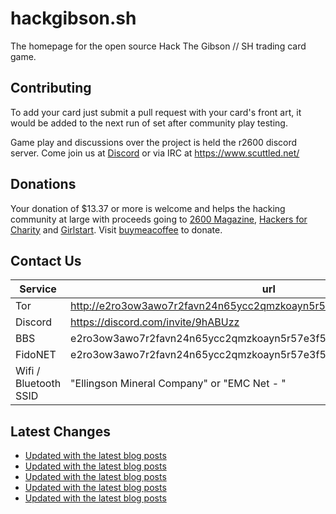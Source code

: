 # hackgibson.sh
The homepage for the open source Hack The Gibson // SH trading card game.


## Contributing

To add your card just submit a pull request with your card's front art, it would be added to the next run of set after community play testing.

Game play and discussions over the project is held the r2600 discord server. Come join us at [Discord](https://discord.com/invite/9hABUzz) or via IRC at https://www.scuttled.net/


## Donations

Your donation of $13.37 or more is welcome and helps the hacking community at large with proceeds going to [2600 Magazine](https://2600.com/), [Hackers for Charity](https://hackersforcharity.org) and [Girlstart](https://girlstart.org).  Visit [buymeacoffee](https://www.buymeacoffee.com/hackgibson.sh) to donate.


## Contact Us

Service | url
-|-
Tor | http://e2ro3ow3awo7r2favn24n65ycc2qmzkoayn5r57e3f56nvjwdcgg32ad.onion
Discord | https://discord.com/invite/9hABUzz
BBS | e2ro3ow3awo7r2favn24n65ycc2qmzkoayn5r57e3f56nvjwdcgg32ad.onion:23
FidoNET | e2ro3ow3awo7r2favn24n65ycc2qmzkoayn5r57e3f56nvjwdcgg32ad.onion:24554
Wifi / Bluetooth SSID | "Ellingson Mineral Company" or "EMC Net - <fidonet address>"

## Latest Changes
<!-- BLOG-POST-LIST:START -->
- [Updated with the latest blog posts](https://github.com/DFW2600/hackgibson.sh/commit/58773dcb8a8ee9d484c8c220ca997e10ba3a0caf)
- [Updated with the latest blog posts](https://github.com/DFW2600/hackgibson.sh/commit/b4297c3bb9f0b7390b3dd866b9ff8e371d18a26e)
- [Updated with the latest blog posts](https://github.com/DFW2600/hackgibson.sh/commit/6dbef8214e6cb63c5ab24a9da0a4622e142002bb)
- [Updated with the latest blog posts](https://github.com/DFW2600/hackgibson.sh/commit/e5436160f82c45150e0d0fab980f0ccf1161f995)
- [Updated with the latest blog posts](https://github.com/DFW2600/hackgibson.sh/commit/941567fc01b2760af69fbcb2f67c4dcdd2919fc8)
<!-- BLOG-POST-LIST:END -->

